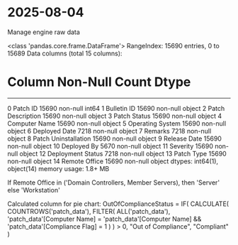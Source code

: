 # 2025-08-04
Manage engine raw data

<class 'pandas.core.frame.DataFrame'>
RangeIndex: 15690 entries, 0 to 15689
Data columns (total 15 columns):
 #   Column                Non-Null Count  Dtype 
---  ------                --------------  ----- 
 0   Patch ID              15690 non-null  int64 
 1   Bulletin ID           15690 non-null  object
 2   Patch Description     15690 non-null  object
 3   Patch Status          15690 non-null  object
 4   Computer Name         15690 non-null  object
 5   Operating System      15690 non-null  object
 6   Deployed Date         7218 non-null   object
 7   Remarks               7218 non-null   object
 8   Patch Uninstallation  15690 non-null  object
 9   Release Date          15690 non-null  object
 10  Deployed By           5670 non-null   object
 11  Severity              15690 non-null  object
 12  Deployment Status     7218 non-null   object
 13  Patch Type            15690 non-null  object
 14  Remote Office         15690 non-null  object
dtypes: int64(1), object(14)
memory usage: 1.8+ MB

If Remote Office in ('Domain Controllers, Member Servers), then 'Server' else 'Workstation'


Calculated column for pie chart:
OutOfComplianceStatus = 
IF(
    CALCULATE(
        COUNTROWS('patch_data'),
        FILTER(
            ALL('patch_data'),
            'patch_data'[Computer Name] = 'patch_data'[Computer Name] && 
            'patch_data'[Compliance Flag] = 1
        )
    ) > 0,
    "Out of Compliance",
    "Compliant"
)
